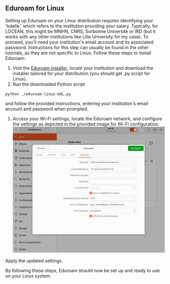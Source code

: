 ## Eduroam for Linux

Setting up Eduroam on your Linux distribution requires identifying your 'tutelle,' which refers to the institution providing your salary. Typically, for LOCEAN, this might be MNHN, CNRS, Sorbonne Université or IRD (but it works with any other institutions like Lille University for my case). To proceed, you'll need your institution's email account and its associated password. Instructions for this step can usually be found in the other tutorials, as they are not specific to Linux.
Follow these steps to install Eduroam:
1. Visit the [Eduroam installer](https://cat.eduroam.org/#), locate your institution and download the installer tailored for your distribution (you should get .py script for Linux).
1. Run the downloaded Python script 
``` shell
python ./eduroam-linux-UdL.py
```
and follow the provided instructions, entering your institution's email account and password when prompted.
1. Access your Wi-Fi settings, locate the Eduroam network, and configure the settings as depicted in the provided image for Wi-Fi configuration. ![wifi settings](./wifi_settings_linux.png)

 Apply the updated settings.

By following these steps, Eduroam should now be set up and ready to use on your Linux system.

